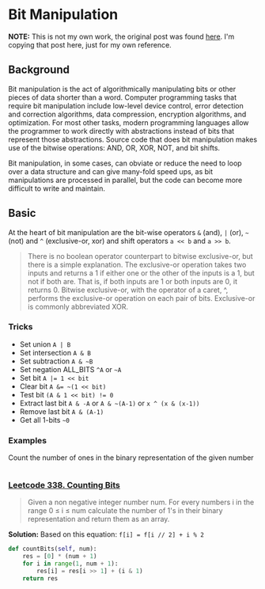 # Bit Manipulation

**NOTE:** This is not my own work, the original post was found [here](https://leetcode.com/problems/sum-of-two-integers/discuss/84278/a-summary-how-to-use-bit-manipulation-to-solve-problems-easily-and-efficiently/88697). I'm copying that post here, just for my own reference.

## Background

Bit manipulation is the act of algorithmically manipulating bits or other pieces of data shorter than a word. Computer programming tasks that require bit manipulation include low-level device control, error detection and correction algorithms, data compression, encryption algorithms, and optimization. For most other tasks, modern programming languages allow the programmer to work directly with abstractions instead of bits that represent those abstractions. Source code that does bit manipulation makes use of the bitwise operations: AND, OR, XOR, NOT, and bit shifts.

Bit manipulation, in some cases, can obviate or reduce the need to loop over a data structure and can give many-fold speed ups, as bit manipulations are processed in parallel, but the code can become more difficult to write and maintain.

## Basic

At the heart of bit manipulation are the bit-wise operators `&` (and), `|` (or), `~` (not) and `^` (exclusive-or, xor) and shift operators `a << b` and `a >> b`.

> There is no boolean operator counterpart to bitwise exclusive-or, but there is a simple explanation. The exclusive-or operation takes two inputs and returns a 1 if either one or the other of the inputs is a 1, but not if both are. That is, if both inputs are 1 or both inputs are 0, it returns 0. Bitwise exclusive-or, with the operator of a caret, ^, performs the exclusive-or operation on each pair of bits. Exclusive-or is commonly abbreviated XOR.

### Tricks

+ Set union `A | B`
+ Set intersection `A & B`
+ Set subtraction `A & ~B`
+ Set negation ALL_BITS `^A` or `~A`
+ Set bit `A |= 1 << bit`
+ Clear bit `A &= ~(1 << bit)`
+ Test bit `(A & 1 << bit) != 0`
+ Extract last bit `A & -A` or `A & ~(A-1)` or `x ^ (x & (x-1))`
+ Remove last bit `A & (A-1)`
+ Get all 1-bits `~0`

### Examples

Count the number of ones in the binary representation of the given number

```python

```


### [Leetcode 338. Counting Bits](https://leetcode.com/problems/counting-bits/)
> Given a non negative integer number num. For every numbers i in the range 0 ≤ i ≤ num calculate the number of 1's in their binary representation and return them as an array.

**Solution:** Based on this equation: `f[i] = f[i // 2] + i % 2`
```python
def countBits(self, num):
    res = [0] * (num + 1)
    for i in range(1, num + 1):
        res[i] = res[i >> 1] + (i & 1)
    return res
```
